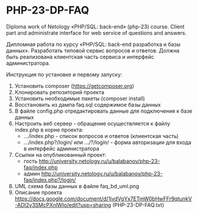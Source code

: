 # PHP-23-DP-FAQ

Diploma work of Netology «PHP/SQL: back-end» (php-23) course. 
Client part and administrate interface for web service of questions and answers.

Дипломная работа по курсу «PHP/SQL: back-end разработка и базы данных».
Разработать типовой сервис вопросов и ответов. Должна быть реализована клиентская часть сервиса и интерфейс администратора.

Инструкция по установке и первому запуску:

1. Установить composer (https://getcomposer.org)
2. Клонировать репозиторий проекта
3. Установить необходимые пакеты (composer install)
4. Восстановить из дампа faq.sql содержимое базы данных
5. В файле config.php отредактировать данные для подключения к базе данных
6. Настроить веб сервер - обращение осуществляется к файлу index.php в корне проекта:
    - .../index.php - список вопросов и ответов (клиентская часть)
    - .../index.php?/login/ или .../?/login/ - форма авторизации для входа в интерфейс администратора
7. Ссылки на опубликованный проект:
    - гость http://university.netology.ru/u/balabanov/php-23-faq/index.php
    - админ http://university.netology.ru/u/balabanov/php-23-faq/index.php?/login/
8. UML схема базы данных в файле faq_bd_uml.png
9. Описание проекта https://docs.google.com/document/d/1jvdVgYx7ETmW0bHwFFr9qtunkV-ADI2y3SMcPXnlWIo/edit?usp=sharing
(PHP-23-DP-FAQ.txt)  